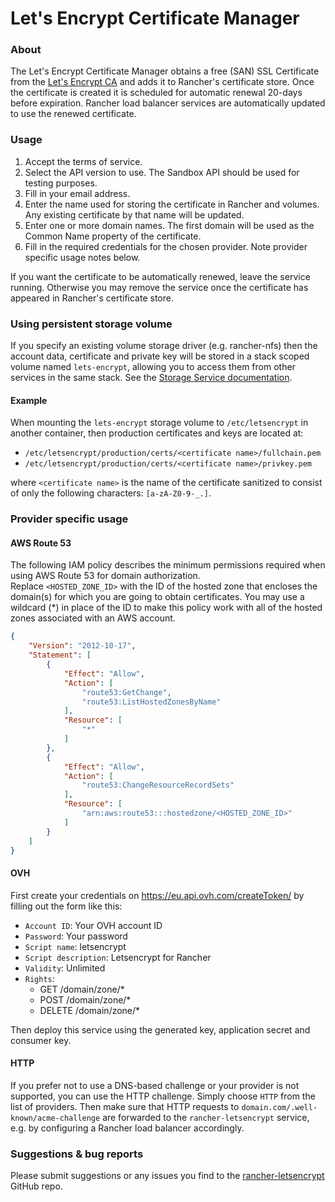 # Let's Encrypt Certificate Manager

### About
The Let's Encrypt Certificate Manager obtains a free (SAN) SSL Certificate from the [Let's Encrypt CA](https://letsencrypt.org/) and adds it to Rancher's certificate store. Once the certificate is created it is scheduled for automatic renewal 20-days before expiration. Rancher load balancer services are automatically updated to use the renewed certificate.
     
### Usage
 1. Accept the terms of service.
 2. Select the API version to use. The Sandbox API should be used for testing purposes.
 3. Fill in your email address.
 4. Enter the name used for storing the certificate in Rancher and volumes. Any existing certificate by that name will be updated.
 5. Enter one or more domain names. The first domain will be used as the Common Name property of the certificate.
 6. Fill in the required credentials for the chosen provider. Note provider specific usage notes below.

If you want the certificate to be automatically renewed, leave the service running. Otherwise you may remove the service once the certificate has appeared in Rancher's certificate store.

### Using persistent storage volume

If you specify an existing volume storage driver (e.g. rancher-nfs) then the account data, certificate and private key will be stored in a stack scoped volume named `lets-encrypt`, allowing you to access them from other services in the same stack. See the [Storage Service documentation](https://docs.rancher.com/rancher/v1.3/en/rancher-services/storage-service/).

#### Example

When mounting the `lets-encrypt` storage volume to `/etc/letsencrypt` in another container, then production certificates and keys are located at:
 
- `/etc/letsencrypt/production/certs/<certificate name>/fullchain.pem`
- `/etc/letsencrypt/production/certs/<certificate name>/privkey.pem`

where `<certificate name>` is the name of the certificate sanitized to consist of only the following characters: `[a-zA-Z0-9-_.]`.
    
### Provider specific usage

#### AWS Route 53

The following IAM policy describes the minimum permissions required when using AWS Route 53 for domain authorization.    
Replace `<HOSTED_ZONE_ID>` with the ID of the hosted zone that encloses the domain(s) for which you are going to obtain certificates. You may use a wildcard (*) in place of the ID to make this policy work with all of the hosted zones associated with an AWS account.

```json
{
    "Version": "2012-10-17",
    "Statement": [
        {
            "Effect": "Allow",
            "Action": [
                "route53:GetChange",
                "route53:ListHostedZonesByName"
            ],
            "Resource": [
                "*"
            ]
        },
        {
            "Effect": "Allow",
            "Action": [
                "route53:ChangeResourceRecordSets"
            ],
            "Resource": [
                "arn:aws:route53:::hostedzone/<HOSTED_ZONE_ID>"
            ]
        }
    ]
}
```

#### OVH

First create your credentials on https://eu.api.ovh.com/createToken/ by filling out the form like this:

- `Account ID`: Your OVH account ID
- `Password`: Your password
- `Script name`: letsencrypt
- `Script description`: Letsencrypt for Rancher
- `Validity`: Unlimited
- `Rights`:
  - GET /domain/zone/*
  - POST /domain/zone/*
  - DELETE /domain/zone/*

Then deploy this service using the generated key, application secret and consumer key.

#### HTTP

If you prefer not to use a DNS-based challenge or your provider is not supported, you can use the HTTP challenge.
Simply choose `HTTP` from the list of providers.
Then make sure that HTTP requests to `domain.com/.well-known/acme-challenge` are forwarded to the `rancher-letsencrypt` service, e.g. by configuring a Rancher load balancer accordingly.

### Suggestions & bug reports
Please submit suggestions or any issues you find to the [rancher-letsencrypt](https://github.com/vxcontrol/rancher-letsencrypt) GitHub repo.
